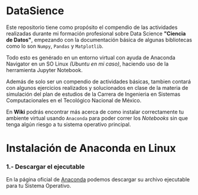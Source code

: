 # DataSience
Este repositorio tiene como propósito el compendio de las actividades realizadas durante mi formación profesional sobre Data Science **"Ciencia de Datos"**, empezando con la documentación básica de algunas bibliotecas como lo son `Numpy`, `Pandas` y `Matplotlib`.

Todo esto es genérado en un entorno virtual con ayuda de Anaconda Navigator en un SO Linux *(Ubuntu en mi caso)*, haciendo uso de la herramienta Jupyter Notebook.

Además de solo ser un compendio de actividades básicas, tambien contará con algunos ejercicios realizados y solucionados en clase de la materia de simulación del plan de estudios de la Carrera de Ingenieria en Sistemas Computacionales en el Tecológico Nacional de México.

En **Wiki** podrás encontrar más acerca de como instalar correctamente tu ambiente virtual usando `Anaconda` para poder correr los *Notebooks* sin que tenga algún riesgo a tu sistema operativo principal.

# Instalación de Anaconda en Linux
### 1.- Descargar el ejecutable
En la página oficial de [Anaconda](https://www.anaconda.com/download/success) podemos descargar su archivo ejecutable para tu Sistema Operativo.